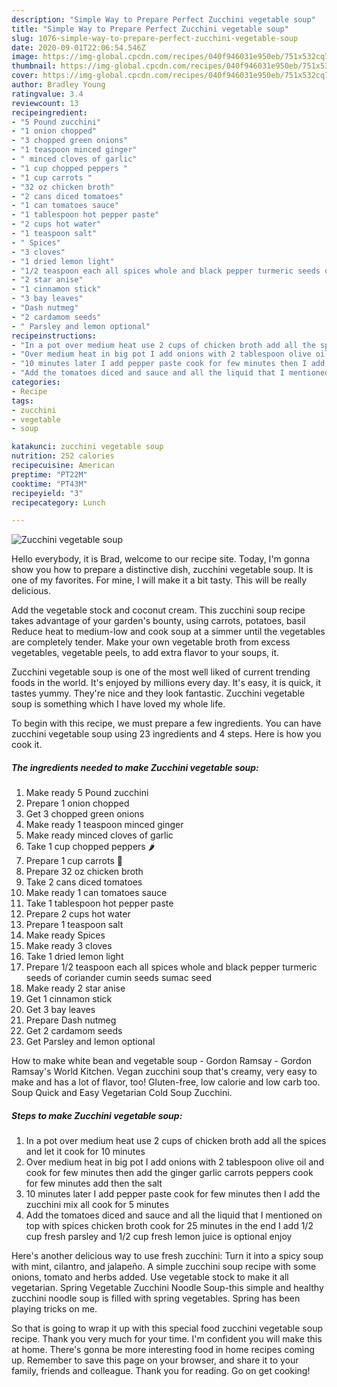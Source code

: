 ```yaml
---
description: "Simple Way to Prepare Perfect Zucchini vegetable soup"
title: "Simple Way to Prepare Perfect Zucchini vegetable soup"
slug: 1076-simple-way-to-prepare-perfect-zucchini-vegetable-soup
date: 2020-09-01T22:06:54.546Z
image: https://img-global.cpcdn.com/recipes/040f946031e950eb/751x532cq70/zucchini-vegetable-soup-recipe-main-photo.jpg
thumbnail: https://img-global.cpcdn.com/recipes/040f946031e950eb/751x532cq70/zucchini-vegetable-soup-recipe-main-photo.jpg
cover: https://img-global.cpcdn.com/recipes/040f946031e950eb/751x532cq70/zucchini-vegetable-soup-recipe-main-photo.jpg
author: Bradley Young
ratingvalue: 3.4
reviewcount: 13
recipeingredient:
- "5 Pound zucchini"
- "1 onion chopped"
- "3 chopped green onions"
- "1 teaspoon minced ginger"
- " minced cloves of garlic"
- "1 cup chopped peppers "
- "1 cup carrots "
- "32 oz chicken broth"
- "2 cans diced tomatoes"
- "1 can tomatoes sauce"
- "1 tablespoon hot pepper paste"
- "2 cups hot water"
- "1 teaspoon salt"
- " Spices"
- "3 cloves"
- "1 dried lemon light"
- "1/2 teaspoon each all spices whole and black pepper turmeric seeds of coriander cumin seeds sumac seed"
- "2 star anise"
- "1 cinnamon stick"
- "3 bay leaves"
- "Dash nutmeg"
- "2 cardamom seeds"
- " Parsley and lemon optional"
recipeinstructions:
- "In a pot over medium heat use 2 cups of chicken broth add all the spices and let it cook for 10 minutes"
- "Over medium heat in big pot I add onions with 2 tablespoon olive oil and cook for few minutes then add the ginger garlic carrots peppers cook for few minutes add then the salt"
- "10 minutes later I add pepper paste cook for few minutes then I add the zucchini mix all cook for 5 minutes"
- "Add the tomatoes diced and sauce and all the liquid that I mentioned on top with spices chicken broth cook for 25 minutes in the end I add 1/2 cup fresh parsley and 1/2 cup fresh lemon juice is optional enjoy"
categories:
- Recipe
tags:
- zucchini
- vegetable
- soup

katakunci: zucchini vegetable soup 
nutrition: 252 calories
recipecuisine: American
preptime: "PT22M"
cooktime: "PT43M"
recipeyield: "3"
recipecategory: Lunch

---
```



![Zucchini vegetable soup](https://img-global.cpcdn.com/recipes/040f946031e950eb/751x532cq70/zucchini-vegetable-soup-recipe-main-photo.jpg)

Hello everybody, it is Brad, welcome to our recipe site. Today, I'm gonna show you how to prepare a distinctive dish, zucchini vegetable soup. It is one of my favorites. For mine, I will make it a bit tasty. This will be really delicious.

Add the vegetable stock and coconut cream. This zucchini soup recipe takes advantage of your garden&#39;s bounty, using carrots, potatoes, basil Reduce heat to medium-low and cook soup at a simmer until the vegetables are completely tender. Make your own vegetable broth from excess vegetables, vegetable peels, to add extra flavor to your soups, it.

Zucchini vegetable soup is one of the most well liked of current trending foods in the world. It's enjoyed by millions every day. It's easy, it is quick, it tastes yummy. They're nice and they look fantastic. Zucchini vegetable soup is something which I have loved my whole life.


To begin with this recipe, we must prepare a few ingredients. You can have zucchini vegetable soup using 23 ingredients and 4 steps. Here is how you cook it.

<!--inarticleads1-->

##### The ingredients needed to make Zucchini vegetable soup:

1. Make ready 5 Pound zucchini
1. Prepare 1 onion chopped
1. Get 3 chopped green onions
1. Make ready 1 teaspoon minced ginger
1. Make ready  minced cloves of garlic
1. Take 1 cup chopped peppers 🌶
1. Prepare 1 cup carrots 🥕
1. Prepare 32 oz chicken broth
1. Take 2 cans diced tomatoes
1. Make ready 1 can tomatoes sauce
1. Take 1 tablespoon hot pepper paste
1. Prepare 2 cups hot water
1. Prepare 1 teaspoon salt
1. Make ready  Spices
1. Make ready 3 cloves
1. Take 1 dried lemon light
1. Prepare 1/2 teaspoon each all spices whole and black pepper turmeric seeds of coriander cumin seeds sumac seed
1. Make ready 2 star anise
1. Get 1 cinnamon stick
1. Get 3 bay leaves
1. Prepare Dash nutmeg
1. Get 2 cardamom seeds
1. Get  Parsley and lemon optional


How to make white bean and vegetable soup - Gordon Ramsay - Gordon Ramsay&#39;s World Kitchen. Vegan zucchini soup that&#39;s creamy, very easy to make and has a lot of flavor, too! Gluten-free, low calorie and low carb too. Soup Quick and Easy Vegetarian Cold Soup Zucchini. 

<!--inarticleads2-->

##### Steps to make Zucchini vegetable soup:

1. In a pot over medium heat use 2 cups of chicken broth add all the spices and let it cook for 10 minutes
1. Over medium heat in big pot I add onions with 2 tablespoon olive oil and cook for few minutes then add the ginger garlic carrots peppers cook for few minutes add then the salt
1. 10 minutes later I add pepper paste cook for few minutes then I add the zucchini mix all cook for 5 minutes
1. Add the tomatoes diced and sauce and all the liquid that I mentioned on top with spices chicken broth cook for 25 minutes in the end I add 1/2 cup fresh parsley and 1/2 cup fresh lemon juice is optional enjoy


Here&#39;s another delicious way to use fresh zucchini: Turn it into a spicy soup with mint, cilantro, and jalapeño. A simple zucchini soup recipe with some onions, tomato and herbs added. Use vegetable stock to make it all vegetarian. Spring Vegetable Zucchini Noodle Soup-this simple and healthy zucchini noodle soup is filled with spring vegetables. Spring has been playing tricks on me. 

So that is going to wrap it up with this special food zucchini vegetable soup recipe. Thank you very much for your time. I'm confident you will make this at home. There's gonna be more interesting food in home recipes coming up. Remember to save this page on your browser, and share it to your family, friends and colleague. Thank you for reading. Go on get cooking!
